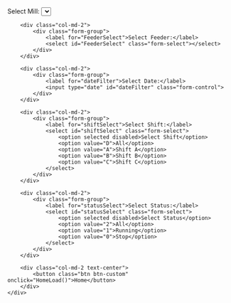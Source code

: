 <div class="filter-container" style="margin-top: 5px">
    <div class="row align-items-end"> 
        <div class="col-md-2">
            <div class="form-group">
                <label for="millSelect">Select Mill:</label>
                <select id="millSelect" class="form-select"></select>
            </div>
        </div>

        <div class="col-md-2">
            <div class="form-group">
                <label for="FeederSelect">Select Feeder:</label>
                <select id="FeederSelect" class="form-select"></select>
            </div>
        </div>

        <div class="col-md-2">
            <div class="form-group">
                <label for="dateFilter">Select Date:</label>
                <input type="date" id="dateFilter" class="form-control">
            </div>
        </div>

        <div class="col-md-2">
            <div class="form-group">
                <label for="shiftSelect">Select Shift:</label>
                <select id="shiftSelect" class="form-select">
                    <option selected disabled>Select Shift</option>
                    <option value="D">All</option>
                    <option value="A">Shift A</option>
                    <option value="B">Shift B</option>
                    <option value="C">Shift C</option>
                </select>
            </div>
        </div>

        <div class="col-md-2">
            <div class="form-group">
                <label for="statusSelect">Select Status:</label>
                <select id="statusSelect" class="form-select">
                    <option selected disabled>Select Status</option>
                    <option value="2">All</option>
                    <option value="1">Running</option>
                    <option value="0">Stop</option>
                </select>
            </div>
        </div>

        <div class="col-md-2 text-center">
            <button class="btn btn-custom" onclick="HomeLoad()">Home</button>
        </div>
    </div>
</div>
